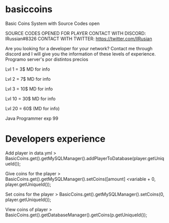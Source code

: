 # basiccoins
Basic Coins System with Source Codes open


SOURCE CODES OPENED FOR PLAYER
CONTACT WITH DISCORD: lRussian#8326
CONTACT WITH TWITTER: https://twitter.com/llRusian

Are you looking for a developer for your network?
Contact me through discord and I will give you the information of these levels of experience.
Programo server's por distintos precios

Lvl 1 = 3$ MD for info

Lvl 2 = 7$ MD for info

Lvl 3 = 10$ MD for info

Lvl 10 = 30$ MD for info

Lvl 20 = 60$ (MD for info)

Java Programmer exp 99


# Developers experience
Add player in data.yml > BasicCoins.get().getMySQLManager().addPlayerToDatabase(player.getUniqueId());

Give coins for the player > BasicCoins.get().getMySQLManager().setCoins([amount] <variable + 0, player.getUniqueId());

Set coins for the player > BasicCoins.get().getMySQLManager().setCoins(0, player.getUniqueId());

View coins of player > BasicCoins.get().getDatabaseManager().getCoins(p.getUniqueId());
